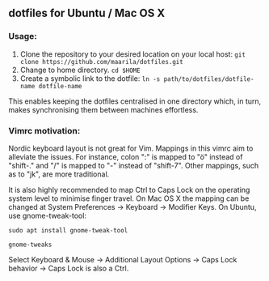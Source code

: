 ## dotfiles for Ubuntu / Mac OS X

### Usage:
1. Clone the repository to your desired location on your local host:
`git clone https://github.com/maarila/dotfiles.git`
2. Change to home directory.
`cd $HOME`
3. Create a symbolic link to the dotfile:
`ln -s path/to/dotfiles/dotfile-name dotfile-name`

This enables keeping the dotfiles centralised in one directory which, in turn, makes synchronising them between machines effortless.

### Vimrc motivation:

Nordic keyboard layout is not great for Vim. Mappings in this vimrc aim to alleviate the issues. For instance,  colon ":" is mapped to "ö" instead of "shift-." and "/" is mapped to "-" instead of "shift-7". Other mappings, such as <Esc> to "jk", are more traditional.

It is also highly recommended to map Ctrl to Caps Lock on the operating system level to minimise finger travel. On Mac OS X the mapping can be changed at System Preferences -> Keyboard -> Modifier Keys. On Ubuntu, use gnome-tweak-tool:

`sudo apt install gnome-tweak-tool`

`gnome-tweaks`

Select Keyboard & Mouse -> Additional Layout Options -> Caps Lock behavior -> Caps Lock is also a Ctrl.
